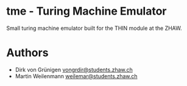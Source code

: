 # tme - Turing Machine Emulator

Small turing machine emulator built for the THIN module at the ZHAW.

# Authors

* Dirk von Grünigen <vongrdir@students.zhaw.ch>
* Martin Weilenmann <weilemar@students.zhaw.ch>
